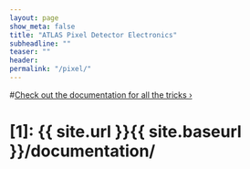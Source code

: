 ```yaml
---
layout: page
show_meta: false
title: "ATLAS Pixel Detector Electronics"
subheadline: ""
teaser: ""
header:
permalink: "/pixel/"
---
```


#<a class="radius button small" href="{{ site.url }}{{ site.baseurl }}/documentation/">Check out the documentation for all the tricks ›</a>


# [1]: {{ site.url }}{{ site.baseurl }}/documentation/
